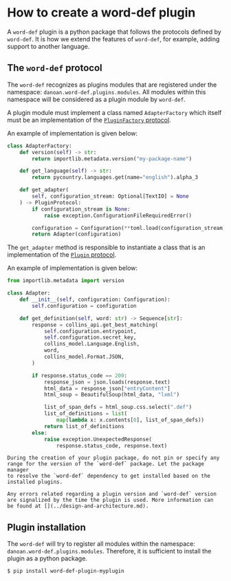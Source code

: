 # How to create a word-def plugin

A `word-def` plugin is a python package that follows the protocols
defined by `word-def`. It is how we extend the features of `word-def`,
for example, adding support to another language.

## The `word-def` protocol

The `word-def` recognizes as plugins modules that are registered under
the namespace: `danoan.word-def.plugins.modules`. All modules within
this namespace will be considered as a plugin module by `word-def`.

A plugin module must implement a class named `AdapterFactory` which
itself must be an implementation of the [`PluginFactory` protocol](../reference/danoan.word_def.core.model.rst#danoan.word_def.core.model.PluginFactory).

An example of implementation is given below:

```python
class AdapterFactory:
    def version(self) -> str:
        return importlib.metadata.version("my-package-name")

    def get_language(self) -> str:
        return pycountry.languages.get(name="english").alpha_3

    def get_adapter(
        self, configuration_stream: Optional[TextIO] = None
    ) -> PluginProtocol:
        if configuration_stream is None:
            raise exception.ConfigurationFileRequiredError()

        configuration = Configuration(**toml.load(configuration_stream))
        return Adapter(configuration)

```

The `get_adapter` method is responsible to instantiate a class that is an implementation
of the [`Plugin` protocol](../reference/danoan.word_def.core.model.rst#danoan.word_def.core.model.PluginProtocol).

An example of implementation is given below:

```python
from importlib.metadata import version

class Adapter:
    def __init__(self, configuration: Configuration):
        self.configuration = configuration

    def get_definition(self, word: str) -> Sequence[str]:
        response = collins_api.get_best_matching(
            self.configuration.entrypoint,
            self.configuration.secret_key,
            collins_model.Language.English,
            word,
            collins_model.Format.JSON,
        )

        if response.status_code == 200:
            response_json = json.loads(response.text)
            html_data = response_json["entryContent"]
            html_soup = BeautifulSoup(html_data, "lxml")

            list_of_span_defs = html_soup.css.select(".def")
            list_of_definitions = list(
                map(lambda x: x.contents[0], list_of_span_defs))
            return list_of_definitions
        else:
            raise exception.UnexpectedResponse(
                response.status_code, response.text)

```

```{admonition} word-def dependency
During the creation of your plugin package, do not pin or specify any
range for the version of the `word-def` package. Let the package manager
to resolve the `word-def` dependency to get installed based on the
installed plugins.

Any errors related regarding a plugin version and `word-def` version
are signalized by the time the plugin is used. More information can
be found at [](../design-and-architecture.md).
```

## Plugin installation

The `word-def` will try to register all modules within the namespace:
`danoan.word-def.plugins.modules`. Therefore, it is sufficient to
install the plugin as a python package.

```bash
$ pip install word-def-plugin-myplugin
```
